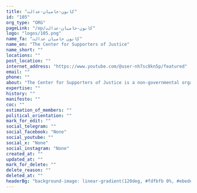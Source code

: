 ```yaml
---
title: "کانون-حامیان-عدالت"
id: "105"
org_type: "ORG"
pageLink: "/op/کانون-حامیان-عدالت"
logo: "logos/105.png"
name_fa: "کانون حامیان عدالت"
name_en: "The Center for Supporters of Justice"
name_short: ""
locations: ""
post_location: ""
internet_address: "https://www.youtube.com/@user-nh7sc8kn5p/featured"
email: ""
phone: ""
about: "The Center for Supporters of Justice is a non-governmental organization that works with the aim of protecting the rights of citizens and expanding justice in society. By providing free legal services to people in need, holding educational and informational workshops in the field of citizenship rights, this center tries to increase public awareness in this field and help citizens to defend their rights.The Center for Supporters of Justice is an independent and non-profit organization that provides its budget through public donations and charities. Relying on its volunteer and expert forces, this center tries to help achieve justice in the society and respect the rights of citizens."
expertise: ""
history: ""
manifesto: ""
coc: ""
estimation_of_members: ""
political_orientation: ""
mark_for_edit: ""
social_telegram: ""
social_facebook: "None"
social_youtube: ""
social_x: "None"
social_instagram: "None"
created_at: ""
updated_at: ""
mark_for_delete: ""
delete_reason: ""
deleted_at: ""
headerBg: "background-image: linear-gradient(120deg, #fdfbfb 0%, #ebedee 100%);"
---
```

